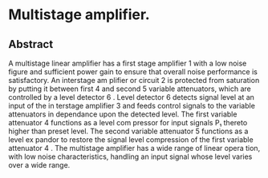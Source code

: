 # Multistage amplifier.

## Abstract
A multistage linear amplifier has a first stage amplifier 1 with a low noise figure and sufficient power gain to ensure that overall noise performance is satisfactory. An interstage am plifier or circuit 2 is protected from saturation by putting it between first 4 and second 5 variable attenuators, which are controlled by a level detector 6 . Level detector 6 detects signal level at an input of the in terstage amplifier 3 and feeds control signals to the variable attenuators in dependance upon the detected level. The first variable attenuator 4 functions as a level com pressor for input signals P₁ thereto higher than preset level. The second variable attenuator 5 functions as a level ex pandor to restore the signal level compression of the first variable attenuator 4 . The multistage amplifier has a wide range of linear opera tion, with low noise characteristics, handling an input signal whose level varies over a wide range.